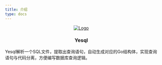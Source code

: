 ```yaml
---
title: 介绍
type: docs
---
```


<div align="center">
  <a href="https://github.com/alimy/yesql">
    <img src="https://alimy.me/yesql/images/yesql-logo.png" alt="Logo">
  </a>
  <h3 align="center">Yesql</h3>
</div>

Yesql解析一个SQL文件，提取出查询语句，自动生成对应的Go结构体，实现查询语句与代码分离，方便编写数据库查询逻辑。
